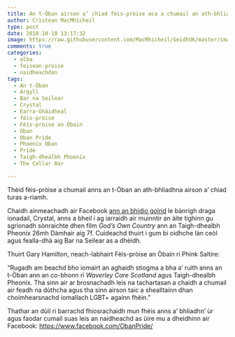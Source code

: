 ```yaml
---
title: An t-Òban airson a’ chiad fèis-pròise aca a chumail an ath-bhliadhna
author: Crìstean MacMhìcheil
type: post
date: 2018-10-10 13:17:32
image: https://raw.githubusercontent.com/MacMhicheil/GeidhUK/master/images/2018-10-10-an-t-oban-airson-a-chiad-feis-proise-aca-a-chumail-an-ath-bhliadhna.jpg
comments: true
categories:
  - alba
  - feisean-proise
  - naidheachdan
tags:
  - An t-Òban
  - Argyll
  - Bar na Seilear
  - Crystal
  - Earra-Ghàidheal
  - fèis-pròise
  - Fèis-pròise an Òbain
  - Oban
  - Oban Pride
  - Phoenix Oban
  - Pride
  - Taigh-dhealbh Phoenix
  - The Cellar Bar

---
```

Thèid fèis-pròise a chumail anns an t-Òban an ath-bhliadhna airson a&#8217; chiad turas a-riamh.

<!--more-->

Chaidh ainmeachadh air Facebook [ann an bhidio goirid][1] le bànrigh draga ionadail, Crystal, anns a bheil i ag iarraidh air muinntir an àite tighinn gu sgrìonadh sònraichte dhen film _God&#8217;s Own Country_ ann an Taigh-dhealbh Pheonix 26mh Dàmhair aig 7f. Cuideachd thuirt i gum bi oidhche làn ceòl agus fealla-dhà aig Bar na Seilear as a dhèidh.

Thuirt Gary Hamilton, neach-labhairt Fèis-pròise an Òbain ri Phink Saltire:

&#8220;Rugadh am beachd bho iomairt an aghaidh stiogma a bha a&#8217; ruith anns an t-Òban ann an co-bhonn ri _Waverley Care Scotland_ agus Taigh-dhealbh Pheonix. Tha sinn air ar brosnachadh leis na tachartasan a chaidh a chumail air feadh na dùthcha agus tha sinn airson taic a shealltainn dhan choimhearsnachd iomallach LGBT+ againn fhèin.&#8221;

Thathar an dùil ri barrachd fhiosrachaidh mun fhèis anns a&#8217; bhliadhn&#8217; ùr agus faodar cumail suas leis an naidheachd as ùire mu a dheidhinn air Facebook: <https://www.facebook.com/ObanPride/>

 [1]: https://www.facebook.com/ObanPride/videos/309848773165788/
